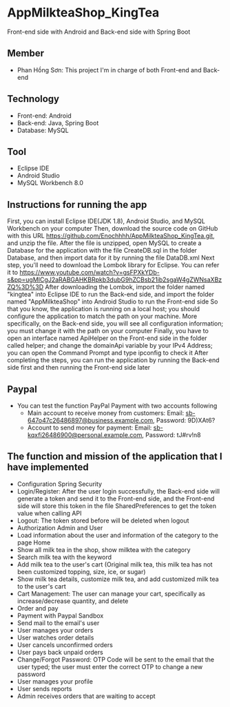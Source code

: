 # AppMilkteaShop_KingTea
Front-end side with Android and Back-end side with Spring Boot

## Member
  - Phan Hồng Sơn: This project I'm in charge of both Front-end and Back-end

## Technology
  - Front-end: Android
  - Back-end: Java, Spring Boot
  - Database: MySQL

## Tool 
  - Eclipse IDE
  - Android Studio
  - MySQL Workbench 8.0

## Instructions for running the app
  First, you can install Eclipse IDE(JDK 1.8), Android Studio, and MySQL Workbench on your computer
  Then, download the source code on GitHub with this URL https://github.com/Enochhhh/AppMilkteaShop_KingTea.git, and unzip the file. After the file is unzipped, open MySQL to create a Database for the application with the file CreateDB.sql in the folder Database, and then import data for it by running the file DataDB.xml
  Next step, you'll need to download the Lombok library for Eclipse. You can refer it to https://www.youtube.com/watch?v=gsFPXkYDb-s&pp=ugMICgJ2aRABGAHKBRpkb3dubG9hZCBsb21ib2sgaW4gZWNsaXBzZQ%3D%3D
  After downloading the Lombok, import the folder named "kingtea" into Eclipse IDE to run the Back-end side, and import the folder named "AppMilkteaShop" into Android Studio to run the Front-end side
  So that you know, the application is running on a local host; you should configure the application to match the path on your machine. More specifically, on the Back-end side, you will see all configuration information; you must change it with the path on your computer
  Finally, you have to open an interface named ApiHelper on the Front-end side in the folder called helper; and change the domainApi variable by your IPv4 Address; you can open the Command Prompt and type ipconfig to check it
  After completing the steps, you can run the application by running the Back-end side first and then running the Front-end side later

## Paypal
  - You can test the function PayPal Payment with two accounts following
      + Main account to receive money from customers: Email: sb-647o47c26486897@business.example.com, Password: 9D)XAt6?
      + Account to send money for payment: Email: sb-kqxfi26486900@personal.example.com, Password: tJ#rv!n8
        
## The function and mission of the application that I have implemented
  - Configuration Spring Security
  - Login/Register: After the user login successfully, the Back-end side will generate a token and send it to the Front-end side, and the Front-end side will store this token in the file SharedPreferences to get the token value when calling API
  - Logout: The token stored before will be deleted when logout
  - Authorization Admin and User
  - Load information about the user and information of the category to the page Home
  - Show all milk tea in the shop, show milktea with the category
  - Search milk tea with the keyword
  - Add milk tea to the user's cart (Original milk tea, this milk tea has not been customized topping, size, ice, or sugar)
  - Show milk tea details, customize milk tea, and add customized milk tea to the user's cart
  - Cart Management: The user can manage your cart, specifically as increase/decrease quantity, and delete
  - Order and pay
  - Payment with Paypal Sandbox
  - Send mail to the email's user
  - User manages your orders
  - User watches order details
  - User cancels unconfirmed orders
  - User pays back unpaid orders
  - Change/Forgot Password: OTP Code will be sent to the email that the user typed; the user must enter the correct OTP to change a new password
  - User manages your profile
  - User sends reports
  - Admin receives orders that are waiting to accept
